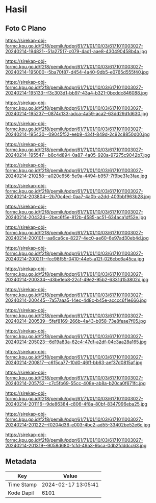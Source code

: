 # Hasil

## Foto C Plano

https://sirekap-obj-formc.kpu.go.id/f2f8/pemilu/pdpr/61/71/01/10/03/6171011003027-20240214-194821--51a27517-c079-4ad1-aae8-430490458b4a.jpg

https://sirekap-obj-formc.kpu.go.id/f2f8/pemilu/pdpr/61/71/01/10/03/6171011003027-20240214-195000--5ba70f87-d454-4a40-9db5-e0765d555f40.jpg

https://sirekap-obj-formc.kpu.go.id/f2f8/pemilu/pdpr/61/71/01/10/03/6171011003027-20240214-195133--f3c303d1-bb97-43a4-b321-0bcddc846088.jpg

https://sirekap-obj-formc.kpu.go.id/f2f8/pemilu/pdpr/61/71/01/10/03/6171011003027-20240214-195237--0874c133-adca-4a59-aca2-63dd29d1d630.jpg

https://sirekap-obj-formc.kpu.go.id/f2f8/pemilu/pdpr/61/71/01/10/03/6171011003027-20240214-195430--09045f52-eeb9-434f-849d-2c92c8850d00.jpg

https://sirekap-obj-formc.kpu.go.id/f2f8/pemilu/pdpr/61/71/01/10/03/6171011003027-20240214-195547--b8c4d894-0a87-4a05-920a-97275c9042b7.jpg

https://sirekap-obj-formc.kpu.go.id/f2f8/pemilu/pdpr/61/71/01/10/03/6171011003027-20240214-210258--a020c656-5e9a-4494-b957-7f9be31e3fae.jpg

https://sirekap-obj-formc.kpu.go.id/f2f8/pemilu/pdpr/61/71/01/10/03/6171011003027-20240214-203804--2b70c4ed-0aa7-4a0b-a2dd-403bbf963b28.jpg

https://sirekap-obj-formc.kpu.go.id/f2f8/pemilu/pdpr/61/71/01/10/03/6171011003027-20240214-204324--2bec6f5e-812b-4585-ac51-634aca1df52e.jpg

https://sirekap-obj-formc.kpu.go.id/f2f8/pemilu/pdpr/61/71/01/10/03/6171011003027-20240214-200101--aa6ca6ce-8227-4ec0-ae60-6e97ad30eb4d.jpg

https://sirekap-obj-formc.kpu.go.id/f2f8/pemilu/pdpr/61/71/01/10/03/6171011003027-20240214-200211--fcc98f55-0410-44e5-a12f-026cbc6a45ca.jpg

https://sirekap-obj-formc.kpu.go.id/f2f8/pemilu/pdpr/61/71/01/10/03/6171011003027-20240214-200334--d3be1eb8-22cf-49e2-95b2-6331d153802d.jpg

https://sirekap-obj-formc.kpu.go.id/f2f8/pemilu/pdpr/61/71/01/10/03/6171011003027-20240214-200445--7a57aaa5-14ec-4d8c-b45e-acccc6f1e666.jpg

https://sirekap-obj-formc.kpu.go.id/f2f8/pemilu/pdpr/61/71/01/10/03/6171011003027-20240214-200539--5fef8169-266b-4a43-b058-73e8feae7f05.jpg

https://sirekap-obj-formc.kpu.go.id/f2f8/pemilu/pdpr/61/71/01/10/03/6171011003027-20240214-205023--6d19a83a-62c4-47df-a2df-04c3aa28a165.jpg

https://sirekap-obj-formc.kpu.go.id/f2f8/pemilu/pdpr/61/71/01/10/03/6171011003027-20240214-200817--c615ca77-10d0-46ff-bb63-aef37d0815af.jpg

https://sirekap-obj-formc.kpu.go.id/f2f8/pemilu/pdpr/61/71/01/10/03/6171011003027-20240214-205752--c7c5fb69-55cc-408e-ab8a-b20ca0f671fc.jpg

https://sirekap-obj-formc.kpu.go.id/f2f8/pemilu/pdpr/61/71/01/10/03/6171011003027-20240214-201116--9de86384-c806-4f8a-80bf-8347996eba25.jpg

https://sirekap-obj-formc.kpu.go.id/f2f8/pemilu/pdpr/61/71/01/10/03/6171011003027-20240214-201222--f0204d36-e003-4bc2-ad55-33402be52e6c.jpg

https://sirekap-obj-formc.kpu.go.id/f2f8/pemilu/pdpr/61/71/01/10/03/6171011003027-20240214-201319--9058d680-fcfd-49a3-9bca-0db2fdddcc63.jpg


## Metadata

| Key        | Value               |
| ---------- | ------------------- |
| Time Stamp | 2024-02-17 13:05:41 |
| Kode Dapil | 6101                |



